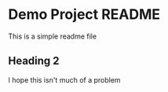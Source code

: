 # Demo Project README

This is a simple readme file

## Heading 2


I hope this isn't much of a problem 